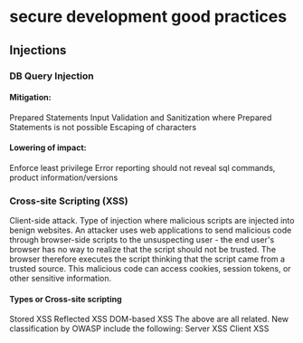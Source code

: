# secure development good practices 

## Injections
### DB Query Injection
#### Mitigation:
 Prepared Statements
 Input Validation and Sanitization where Prepared Statements is not possible
 Escaping of characters
       
#### Lowering of impact:
   Enforce least privilege
   Error reporting should not reveal sql commands, product information/versions

### Cross-site Scripting (XSS)
Client-side attack. Type of injection where malicious scripts are injected into benign websites. An attacker uses web applications to send malicious code through browser-side scripts to the unsuspecting user - the end user's browser has no way to realize that the script should not be trusted. The browser therefore executes the script thinking that the script came from a trusted source. This malicious code can access cookies, session tokens, or other sensitive information.

#### Types or Cross-site scripting 
Stored XSS
Reflected XSS
DOM-based XSS
The above are all related. New classification by OWASP include the following:
Server XSS
Client XSS
